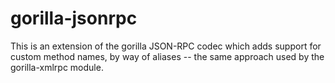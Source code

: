 # gorilla-jsonrpc

This is an extension of the gorilla JSON-RPC codec which adds support
for custom method names, by way of aliases -- the same approach used
by the gorilla-xmlrpc module.
